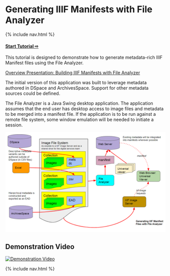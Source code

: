 # Generating IIIF Manifests with File Analyzer

{% include nav.html %}

#### [Start Tutorial &#x21E8;](https://Georgetown-University-Libraries.github.io/File-Analyzer-Test-Data/iiif)

This tutorial is designed to demonstrate how to generate metadata-rich IIIF Manifest files using the File Analyzer.

[Overview Presentation: Building IIIF Manifests with File Analyzer](https://gitpitch.com/Georgetown-University-Libraries/testManifests#/)

The initial version of this application was built to leverage metadata authored in DSpace and ArchivesSpace.  Support for other metadata sources could be defined.

The File Analyzer is a Java Swing desktop application.  The application assumes that the end user has desktop access to image files and metadata to be merged into a manifest file.  If the application is to be run against a remote file system, some window emulation will be needed to initiate a session.

![Flow Diagram](overview.png)

## Demonstration Video

[![Demonstration Video](https://i.ytimg.com/vi/mFpgjzkOOWo/hqdefault.jpg)](https://www.youtube.com/watch?v=mFpgjzkOOWo)

{% include nav.html %}
